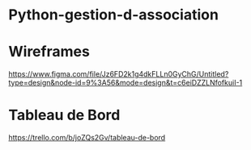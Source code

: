 # Python-gestion-d-association

# Wireframes
https://www.figma.com/file/Jz6FD2k1g4dkFLLn0GyChG/Untitled?type=design&node-id=9%3A56&mode=design&t=c6eiDZZLNfofkuiI-1

# Tableau de Bord
https://trello.com/b/joZQs2Gv/tableau-de-bord
